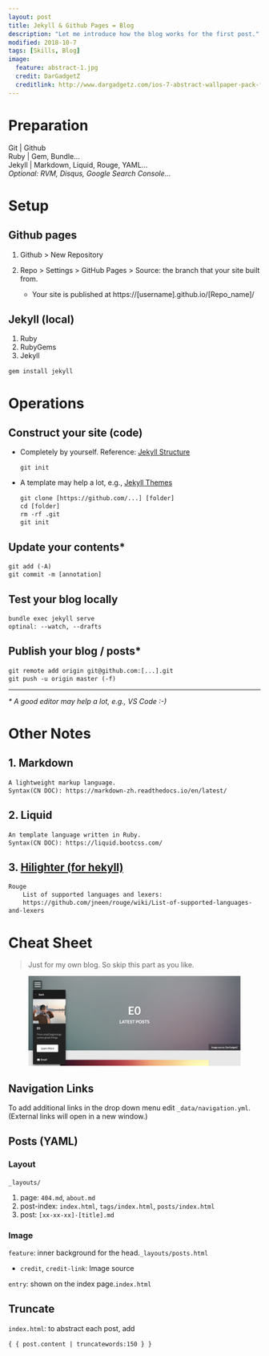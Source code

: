 ```yaml
---
layout: post
title: Jekyll & Github Pages = Blog
description: "Let me introduce how the blog works for the first post."
modified: 2018-10-7
tags: [Skills, Blog]
image:
  feature: abstract-1.jpg
  credit: DarGadgetZ
  creditlink: http://www.dargadgetz.com/ios-7-abstract-wallpaper-pack-for-iphone-5-and-ipod-touch-retina/
---
```


# Preparation
Git | Github<br>
Ruby | Gem, Bundle...<br>
Jekyll | Markdown, Liquid, Rouge, YAML...<br>
*Optional: RVM, Disqus, Google Search Console...*

# Setup

## Github pages
1. Github > New Repository
2. Repo > Settings > GitHub Pages > Source: the branch that your site built from.
		
	* Your site is published at https://[username].github.io/[Repo_name]/

## Jekyll (local)
1. Ruby
2. RubyGems
3. Jekyll

```shell
gem install jekyll
```

# Operations

## Construct your site (code)
* Completely by yourself. Reference: [Jekyll Structure](https://www.jekyll.com.cn/docs/structure/)

	```shell
	git init
	```
* A template may help a lot, e.g., [Jekyll Themes](http://jekyllthemes.org/)

	```shell
	git clone [https://github.com/...] [folder]
	cd [folder]
	rm -rf .git
	git init
	```
	
## Update your contents*
```shell
git add (-A)
git commit -m [annotation]
```
## Test your blog locally
```shell
bundle exec jekyll serve
optinal: --watch, --drafts
```
## Publish your blog / posts*
```shell
git remote add origin git@github.com:[...].git
git push -u origin master (-f)
```
---
*\* A good editor may help a lot, e.g., VS Code :-)*


# Other Notes
## 1. Markdown
	A lightweight markup language.
	Syntax(CN DOC): https://markdown-zh.readthedocs.io/en/latest/

## 2. Liquid
	An template language written in Ruby.
	Syntax(CN DOC): https://liquid.bootcss.com/

## 3. [Hilighter (for hekyll)](https://blog.csdn.net/qiujuer/article/details/50419279)
    Rouge
		List of supported languages and lexers:
		https://github.com/jneen/rouge/wiki/List-of-supported-languages-and-lexers

# Cheat Sheet

> Just for my own blog. So skip this part as you like.

<figure>
	<img src="/images/myblog.png" alt="">
</figure>

## Navigation Links
To add additional links in the drop down menu edit `_data/navigation.yml`. (External links will open in a new window.)

## Posts (YAML)

### Layout
`_layouts/`<br>
1. page: `404.md`, `about.md`<br>
2. post-index: `index.html`, `tags/index.html`, `posts/index.html`<br>
3. post: `[xx-xx-xx]-[title].md`

### Image
`feature`: inner background for the head.`_layouts/posts.html`<br>

* `credit`, `credit-link`: Image source
	
`entry`: shown on the index page.`index.html`

## Truncate
`index.html`: to abstract each post, add

```liquid
{ { post.content | truncatewords:150 } }
```
